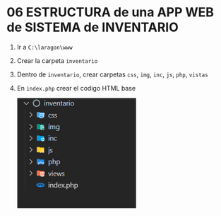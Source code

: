 # 06 ESTRUCTURA de una APP WEB de SISTEMA de INVENTARIO
1. Ir a `C:\laragon\www`
2. Crear la carpeta `inventario`
3. Dentro de `inventario`, crear carpetas `css`, `img`, `inc`, `js`, `php`, `vistas`
4. En `index.php` crear el codigo HTML base

    ![alt text](image.png)